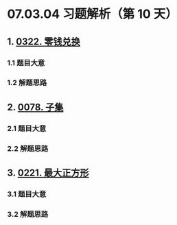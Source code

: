 # 07.03.04 习题解析（第 10 天）

## 1. [0322. 零钱兑换](https://leetcode.cn/problems/coin-change/)

### 1.1 题目大意



### 1.2 解题思路

## 2. [0078. 子集](https://leetcode.cn/problems/subsets/)

### 2.1 题目大意



### 2.2 解题思路

## 3. [0221. 最大正方形](https://leetcode.cn/problems/maximal-square/)

### 3.1 题目大意



### 3.2 解题思路    

